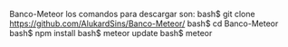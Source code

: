 Banco-Meteor
los comandos para descargar son:
bash$ git clone https://github.com/AlukardSins/Banco-Meteor/
bash$ cd Banco-Meteor
bash$ npm install
bash$ meteor update
bash$ meteor
